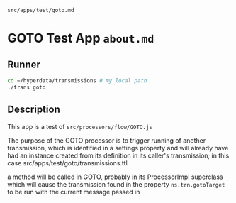 `src/apps/test/goto.md`

# GOTO Test App `about.md`

## Runner

```sh
cd ~/hyperdata/transmissions # my local path
./trans goto
```

## Description

This app is a test of `src/processors/flow/GOTO.js`

The purpose of the GOTO processor is to trigger running of another transmission, which is identified in a settings property and will already have had an instance created from its definition in its caller's transmission, in this case src/apps/test/goto/transmissions.ttl

a method will be called in GOTO, probably in its ProcessorImpl superclass which will cause the transmission found in the property `ns.trn.gotoTarget` to be run with the current message passed in

